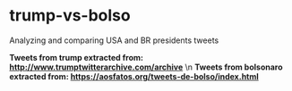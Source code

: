 # trump-vs-bolso
Analyzing and comparing USA and BR presidents tweets

**Tweets from trump extracted from: http://www.trumptwitterarchive.com/archive** \n
**Tweets from bolsonaro extracted from: https://aosfatos.org/tweets-de-bolso/index.html**
